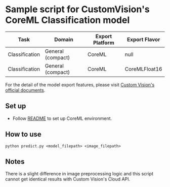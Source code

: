 # Sample script for CustomVision's CoreML Classification model

| Task | Domain | Export Platform | Export Flavor |
|------|--------|-----------------|---------------|
| Classification | General (compact) | CoreML | null |
| Classification | General (compact) | CoreML | CoreMLFloat16 |


For the detail of the model export features, please visit [Custom Vision's official documents](https://docs.microsoft.com/en-us/azure/cognitive-services/custom-vision-service/).

## Set up
- Follow [README](../README.md) to set up CoreML environment.

## How to use
```
python predict.py <model_filepath> <image_filepath>
```

## Notes
There is a slight difference in image preprocessing logic and this script cannot get identical results with Custom Vision's Cloud API.

